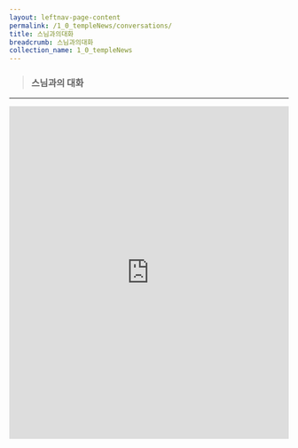 ```yaml
---
layout: leftnav-page-content
permalink: /1_0_templeNews/conversations/
title: 스님과의대화
breadcrumb: 스님과의대화
collection_name: 1_0_templeNews
---
```


> ### **스님과의 대화**

---

<iframe width="100%"
        height="600"
        src="https://m.cafe.naver.com/ca-fe/web/cafes/29963936/menus/25"
        frameborder="0"
        allow="autoplay; encrypted-media"
        allowfullscreen></iframe>

<!--
<iframe width="100%"
        height="600"
        src="https://m.cafe.naver.com/ca-fe/web/cafes/29963936/menus/9"
        frameborder="0"
        allow="autoplay; encrypted-media"
        allowfullscreen></iframe>
-->
